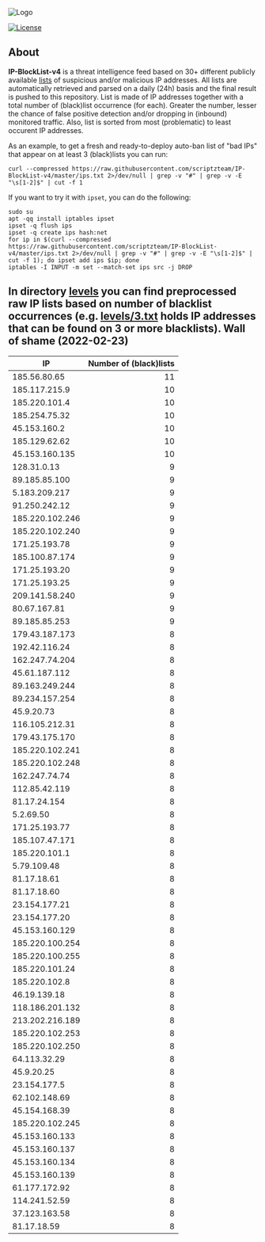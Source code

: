 ![Logo](https://i.imgur.com/PyKLAe7.png)

[![License](https://img.shields.io/badge/license-The_Unlicense-red.svg)](https://unlicense.org/)

About
----

**IP-BlockList-v4** is a threat intelligence feed based on 30+ different publicly available [lists](https://github.com/stamparm/maltrail) of suspicious and/or malicious IP addresses. All lists are automatically retrieved and parsed on a daily (24h) basis and the final result is pushed to this repository. List is made of IP addresses together with a total number of (black)list occurrence (for each). Greater the number, lesser the chance of false positive detection and/or dropping in (inbound) monitored traffic. Also, list is sorted from most (problematic) to least occurent IP addresses.

As an example, to get a fresh and ready-to-deploy auto-ban list of "bad IPs" that appear on at least 3 (black)lists you can run:

```
curl --compressed https://raw.githubusercontent.com/scriptzteam/IP-BlockList-v4/master/ips.txt 2>/dev/null | grep -v "#" | grep -v -E "\s[1-2]$" | cut -f 1
```

If you want to try it with `ipset`, you can do the following:

```
sudo su
apt -qq install iptables ipset
ipset -q flush ips
ipset -q create ips hash:net
for ip in $(curl --compressed https://raw.githubusercontent.com/scriptzteam/IP-BlockList-v4/master/ips.txt 2>/dev/null | grep -v "#" | grep -v -E "\s[1-2]$" | cut -f 1); do ipset add ips $ip; done
iptables -I INPUT -m set --match-set ips src -j DROP
```

In directory [levels](levels) you can find preprocessed raw IP lists based on number of blacklist occurrences (e.g. [levels/3.txt](levels/3.txt) holds IP addresses that can be found on 3 or more blacklists).
Wall of shame (2022-02-23)
----

|IP|Number of (black)lists|
|---|--:|
185.56.80.65|11
185.117.215.9|10
185.220.101.4|10
185.254.75.32|10
45.153.160.2|10
185.129.62.62|10
45.153.160.135|10
128.31.0.13|9
89.185.85.100|9
5.183.209.217|9
91.250.242.12|9
185.220.102.246|9
185.220.102.240|9
171.25.193.78|9
185.100.87.174|9
171.25.193.20|9
171.25.193.25|9
209.141.58.240|9
80.67.167.81|9
89.185.85.253|9
179.43.187.173|8
192.42.116.24|8
162.247.74.204|8
45.61.187.112|8
89.163.249.244|8
89.234.157.254|8
45.9.20.73|8
116.105.212.31|8
179.43.175.170|8
185.220.102.241|8
185.220.102.248|8
162.247.74.74|8
112.85.42.119|8
81.17.24.154|8
5.2.69.50|8
171.25.193.77|8
185.107.47.171|8
185.220.101.1|8
5.79.109.48|8
81.17.18.61|8
81.17.18.60|8
23.154.177.21|8
23.154.177.20|8
45.153.160.129|8
185.220.100.254|8
185.220.100.255|8
185.220.101.24|8
185.220.102.8|8
46.19.139.18|8
118.186.201.132|8
213.202.216.189|8
185.220.102.253|8
185.220.102.250|8
64.113.32.29|8
45.9.20.25|8
23.154.177.5|8
62.102.148.69|8
45.154.168.39|8
185.220.102.245|8
45.153.160.133|8
45.153.160.137|8
45.153.160.134|8
45.153.160.139|8
61.177.172.92|8
114.241.52.59|8
37.123.163.58|8
81.17.18.59|8
